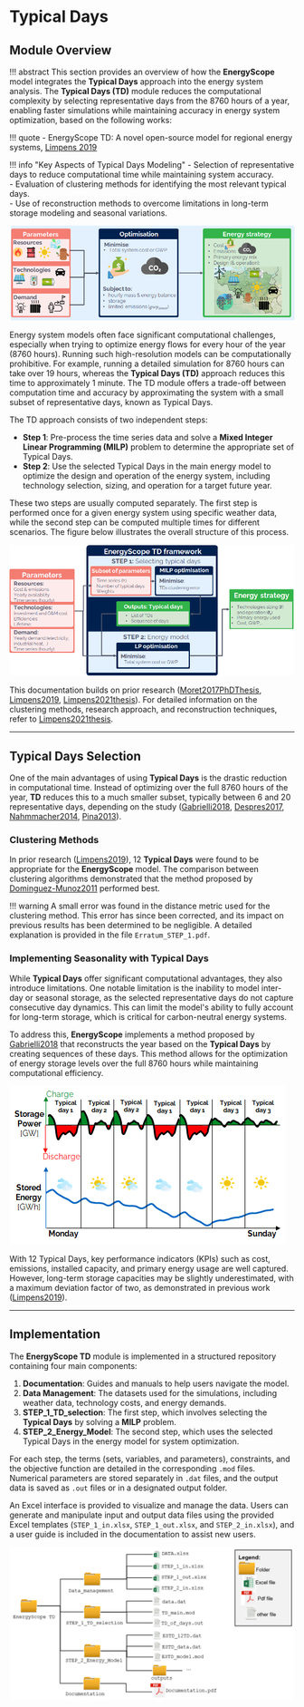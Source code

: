 # Typical Days

## Module Overview


!!! abstract
    This section provides an overview of how the **EnergyScope** model integrates the **Typical Days** approach into the energy system analysis. The **Typical Days (TD)** module reduces the computational complexity by selecting representative days from the 8760 hours of a year, enabling faster simulations while maintaining accuracy in energy system optimization, based on the following works:

!!! quote
    - EnergyScope TD: A novel open-source model for regional energy systems, [Limpens 2019](https://doi.org/10.1016/j.apenergy.2019.113729)

!!! info "Key Aspects of Typical Days Modeling"
    - Selection of representative days to reduce computational time while maintaining system accuracy.  
    - Evaluation of clustering methods for identifying the most relevant typical days.  
    - Use of reconstruction methods to overcome limitations in long-term storage modeling and seasonal variations.  


![Overview of the LP modeling framework](../explanation/images/ESTD/model_formulation/chp_estd_overview.png)

Energy system models often face significant computational challenges, especially when trying to optimize energy flows for every hour of the year (8760 hours). Running such high-resolution models can be computationally prohibitive. For example, running a detailed simulation for 8760 hours can take over 19 hours, whereas the **Typical Days (TD)** approach reduces this time to approximately 1 minute. The TD module offers a trade-off between computation time and accuracy by approximating the system with a small subset of representative days, known as Typical Days.

The TD approach consists of two independent steps:

- **Step 1**: Pre-process the time series data and solve a **Mixed Integer Linear Programming (MILP)** problem to determine the appropriate set of Typical Days.
- **Step 2**: Use the selected Typical Days in the main energy model to optimize the design and operation of the energy system, including technology selection, sizing, and operation for a target future year.

These two steps are usually computed separately. The first step is performed once for a given energy system using specific weather data, while the second step can be computed multiple times for different scenarios. The figure below illustrates the overall structure of this process.

![Overview of the EnergyScope TD framework in two steps](../explanation/images/ESTD/model_formulation/meth_process_structure.png)

This documentation builds on prior research ([Moret2017PhDThesis](https://doi.org/10.5075/EPFL-THESIS-7961), [Limpens2019](https://doi.org/10.1016/j.apenergy.2019.113729), [Limpens2021thesis](https://doi.org/10.13140/RG.2.2.25755.18724)). For detailed information on the clustering methods, research approach, and reconstruction techniques, refer to [Limpens2021thesis](https://doi.org/10.13140/RG.2.2.25755.18724).

---

## Typical Days Selection

One of the main advantages of using **Typical Days** is the drastic reduction in computational time. Instead of optimizing over the full 8760 hours of the year, **TD** reduces this to a much smaller subset, typically between 6 and 20 representative days, depending on the study ([Gabrielli2018](https://doi.org/10.1016/j.apenergy.2017.12.070), [Despres2017](https://doi.org/10.1016/j.eneco.2016.03.006), [Nahmmacher2014](https://doi.org/10.1016/j.energy.2016.06.081), [Pina2013](https://doi.org/10.1016/j.apenergy.2013.05.074)).

### Clustering Methods

In prior research ([Limpens2019](https://doi.org/10.1016/j.apenergy.2019.113729)), 12 **Typical Days** were found to be appropriate for the **EnergyScope** model. The comparison between clustering algorithms demonstrated that the method proposed by [Dominguez-Munoz2011](https://doi.org/10.1016/j.enbuild.2011.07.024) performed best.

!!! warning
    A small error was found in the distance metric used for the clustering method. This error has since been corrected, and its impact on previous results has been determined to be negligible. A detailed explanation is provided in the file `Erratum_STEP_1.pdf`.

### Implementing Seasonality with Typical Days

While **Typical Days** offer significant computational advantages, they also introduce limitations. One notable limitation is the inability to model inter-day or seasonal storage, as the selected representative days do not capture consecutive day dynamics. This can limit the model's ability to fully account for long-term storage, which is critical for carbon-neutral energy systems.

To address this, **EnergyScope** implements a method proposed by [Gabrielli2018](https://doi.org/10.1016/j.apenergy.2017.12.070) that reconstructs the year based on the **Typical Days** by creating sequences of these days. This method allows for the optimization of energy storage levels over the full 8760 hours while maintaining computational efficiency.

![Illustration of the typical days reconstruction method](../explanation/images/ESTD/model_formulation/gabrielli.png)

With 12 Typical Days, key performance indicators (KPIs) such as cost, emissions, installed capacity, and primary energy usage are well captured. However, long-term storage capacities may be slightly underestimated, with a maximum deviation factor of two, as demonstrated in previous work ([Limpens2019](https://doi.org/10.1016/j.apenergy.2019.113729)).

---

## Implementation

The **EnergyScope TD** module is implemented in a structured repository containing four main components:

1. **Documentation**: Guides and manuals to help users navigate the model.
2. **Data Management**: The datasets used for the simulations, including weather data, technology costs, and energy demands.
3. **STEP_1_TD_selection**: The first step, which involves selecting the **Typical Days** by solving a **MILP** problem.
4. **STEP_2_Energy_Model**: The second step, which uses the selected Typical Days in the energy model for system optimization.

For each step, the terms (sets, variables, and parameters), constraints, and the objective function are detailed in the corresponding `.mod` files. Numerical parameters are stored separately in `.dat` files, and the output data is saved as `.out` files or in a designated output folder.

An Excel interface is provided to visualize and manage the data. Users can generate and manipulate input and output data files using the provided Excel templates (`STEP_1_in.xlsx`, `STEP_1_out.xlsx`, and `STEP_2_in.xlsx`), and a user guide is included in the documentation to assist new users.

![EnergyScope TD repository structure](../explanation/images/ESTD/model_formulation/ch_estd_repo_structure.png)

